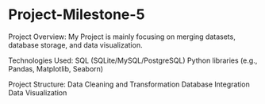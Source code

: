# Project-Milestone-5

Project Overview:
My Project is mainly focusing on merging datasets, database storage, and data visualization.

Technologies Used:
SQL (SQLite/MySQL/PostgreSQL)
Python libraries (e.g., Pandas, Matplotlib, Seaborn)

Project Structure:
Data Cleaning and Transformation
Database Integration
Data Visualization





